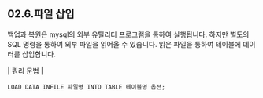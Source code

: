 
## 02.6.파일 삽입 
백업과 복원은 mysql의 외부 유틸리티 프로그램을 통하여 실행됩니다. 하지만 별도의 SQL 명령을 통하여 외부 파일을 읽어올 수 있습니다. 읽은 파일을 통하여 테이블에 데이 터를 삽입합니다. 

| 쿼리 문법 | 
```
LOAD DATA INFILE 파일명 INTO TABLE 테이블명 옵션; 
```